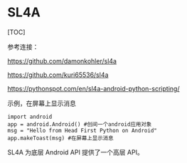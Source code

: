 # SL4A

[TOC]

参考连接：

https://github.com/damonkohler/sl4a

https://github.com/kuri65536/sl4a

https://pythonspot.com/en/sl4a-android-python-scripting/

示例，在屏幕上显示消息

```
import android
app = android.Android() #创间一个android应用对象
msg = "Hello from Head First Python on Android"
app.makeToast(msg) #在屏幕上显示消息
```

SL4A 为底层 Android API 提供了一个高层 API。



